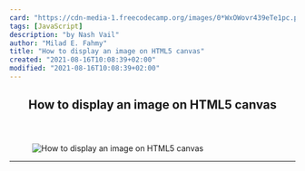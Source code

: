```yaml
---
card: "https://cdn-media-1.freecodecamp.org/images/0*WxOWovr439eTe1pc.png"
tags: [JavaScript]
description: "by Nash Vail"
author: "Milad E. Fahmy"
title: "How to display an image on HTML5 canvas"
created: "2021-08-16T10:08:39+02:00"
modified: "2021-08-16T10:08:39+02:00"
---
```

<div class="site-wrapper">
<main id="site-main" class="site-main outer">
<div class="inner">
<article class="post-full post tag-javascript tag-html tag-animation tag-web-development tag-tech ">
<header class="post-full-header">
<h1 class="post-full-title">How to display an image on HTML5 canvas</h1>
</header>
<figure class="post-full-image">
<picture>
<source media="(max-width: 700px)" sizes="1px" srcset="data:image/gif;base64,R0lGODlhAQABAIAAAAAAAP///yH5BAEAAAAALAAAAAABAAEAAAIBRAA7 1w">
<source media="(min-width: 701px)" sizes="(max-width: 800px) 400px,
(max-width: 1170px) 700px,
1400px" srcset="https://cdn-media-1.freecodecamp.org/images/0*WxOWovr439eTe1pc.png 300w,
https://cdn-media-1.freecodecamp.org/images/0*WxOWovr439eTe1pc.png 600w,
https://cdn-media-1.freecodecamp.org/images/0*WxOWovr439eTe1pc.png 1000w,
https://cdn-media-1.freecodecamp.org/images/0*WxOWovr439eTe1pc.png 2000w">
<img onerror="this.style.display='none'" src="https://cdn-media-1.freecodecamp.org/images/0*WxOWovr439eTe1pc.png" alt="How to display an image on HTML5 canvas">
</picture>
</figure>
<section class="post-full-content">
<div class="post-content medium-migrated-article">
</div>
<hr>
</section>
</article>
</div>
</main>
</div>
<!-- Google Tag Manager (noscript) -->
<!-- End Google Tag Manager (noscript) -->
